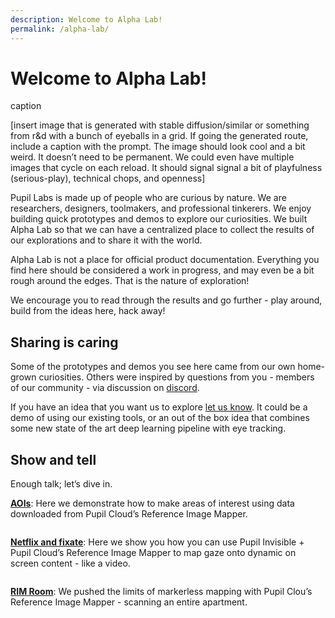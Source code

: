 ```yaml
---
description: Welcome to Alpha Lab!
permalink: /alpha-lab/
---
```


# Welcome to Alpha Lab!

<div class="mb-4" style="display:flex;justify-content:center;">
  <v-img class="rounded" src="https://via.placeholder.com/1280x720" width="100%" />
</div>

<div class="caption--1 pb-4">
  <span>caption</span>
</div>

[insert image that is generated with stable diffusion/similar or something from r&d with a bunch of eyeballs in a grid. If going the generated route, include a caption with the prompt. The image should look cool and a bit weird. It doesn’t need to be permanent. We could even have multiple images that cycle on each reload. It should signal signal a bit of playfulness (serious-play), technical chops, and openness]

Pupil Labs is made up of people who are curious by nature. We are researchers, designers, toolmakers, and professional tinkerers. We enjoy building quick prototypes and demos to explore our curiosities. We built Alpha Lab so that we can have a centralized place to collect the results of our explorations and to share it with the world.

Alpha Lab is not a place for official product documentation. Everything you find here should be considered a work in progress, and may even be a bit rough around the edges. That is the nature of exploration!

We encourage you to read through the results and go further - play around, build from the ideas here, hack away!

## Sharing is caring

Some of the prototypes and demos you see here came from our own home-grown curiosities. Others were inspired by questions from you - members of our community - via discussion on [discord](https://pupil-labs.com/chat/).

If you have an idea that you want us to explore [let us know](https://feedback.pupil-labs.com/). It could be a demo of using our existing tools, or an out of the box idea that combines some new state of the art deep learning pipeline with eye tracking.

## Show and tell

Enough talk; let’s dive in.

**[AOIs](/alpha-lab/gaze-metrics-in-aois/)**: Here we demonstrate how to make areas of interest using data downloaded from Pupil Cloud’s Reference Image Mapper.

<div class="mb-4" style="display:flex;justify-content:center;">
  <v-img class="rounded" :src="require('../media/alpha-lab/reference-aoi.jpg')" width="100%" aspect-ratio="1.7778" />
</div>

**[Netflix and fixate](/alpha-lab/map-your-gaze-to-a-2d-screen/)**: Here we show you how you can use Pupil Invisible + Pupil Cloud’s Reference Image Mapper to map gaze onto dynamic on screen content - like a video.

<div class="mb-4" style="display:flex;justify-content:center;">
  <v-img class="rounded" :src="require('../media/alpha-lab/netflix-fixation.png')" wih="100%" aspect-ratio="1.7778" />
</div>

**[RIM Room](/alpha-lab/multiple-rim/)**: We pushed the limits of markerless mapping with Pupil Clou’s Reference Image Mapper - scanning an entire apartment.

<div class="mb-4" style="display:flex;justify-content:center;">
  <v-img class="rounded" :src="require('../media/alpha-lab/desk-overlay.png')" width="100%" aspect-ratio="1.7778" />
</div>
